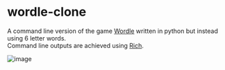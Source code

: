 # wordle-clone

A command line version of the game [Wordle](https://www.nytimes.com/games/wordle/index.html) written in python but instead using 6 letter words.
<br>
Command line outputs are achieved using [Rich](https://rich.readthedocs.io/en/stable/console.html).

![image](https://github.com/RowMur/wordle-clone/assets/67557980/0742764c-e6a2-4f04-9c4c-b8398c65d0fd)
